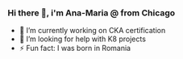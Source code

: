 ### Hi there 👋, i'm Ana-Maria @ from Chicago
- 🔭 I’m currently working on CKA certification
- 🤔 I’m looking for help with K8 projects
- ⚡ Fun fact: I was born in Romania

<!--
**marieane22/marieane22** is a ✨ _special_ ✨ repository because its `README.md` (this file) appears on your GitHub profile.

Here are some ideas to get you started:

- 🔭 I’m currently working on ...
- 🌱 I’m currently learning Kubernetes
- 👯 I’m looking to collaborate on ...
- 🤔 I’m looking for help with ...
- 💬 Ask me about ...
- 📫 How to reach me: ...
- 😄 Pronouns: ...
- ⚡ Fun fact: ...
-->
